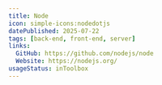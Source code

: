 ```yaml
---
title: Node
icon: simple-icons:nodedotjs
datePublished: 2025-07-22
tags: [back-end, front-end, server]
links:
  GitHub: https://github.com/nodejs/node
  Website: https://nodejs.org/
usageStatus: inToolbox
---
```


